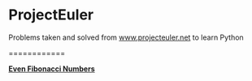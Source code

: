 ProjectEuler
============

Problems taken and solved from www.projecteuler.net to learn Python 

============

[**Even Fibonacci Numbers**](https://github.com/edeng/ProjectEuler/blob/master/even_fibonacci_numbers.py)
